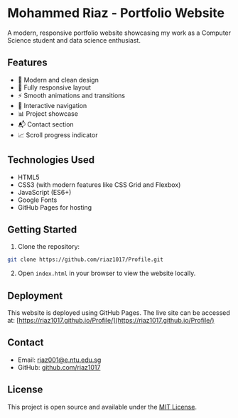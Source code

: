 # Mohammed Riaz - Portfolio Website

A modern, responsive portfolio website showcasing my work as a Computer Science student and data science enthusiast.

## Features

- 🎨 Modern and clean design
- 📱 Fully responsive layout
- ⚡ Smooth animations and transitions
- 🎯 Interactive navigation
- 📊 Project showcase
- 📬 Contact section
- 📈 Scroll progress indicator

## Technologies Used

- HTML5
- CSS3 (with modern features like CSS Grid and Flexbox)
- JavaScript (ES6+)
- Google Fonts
- GitHub Pages for hosting

## Getting Started

1. Clone the repository:
```bash
git clone https://github.com/riaz1017/Profile.git
```

2. Open `index.html` in your browser to view the website locally.

## Deployment

This website is deployed using GitHub Pages. The live site can be accessed at: [https://riaz1017.github.io/Profile/](https://riaz1017.github.io/Profile/)

## Contact

- Email: riaz001@e.ntu.edu.sg
- GitHub: [github.com/riaz1017](https://github.com/riaz1017)

## License

This project is open source and available under the [MIT License](LICENSE). 